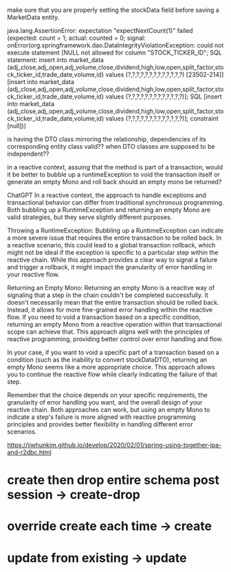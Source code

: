 make sure that you are properly setting the stockData field before saving a MarketData entity.

java.lang.AssertionError: expectation "expectNextCount(1)" failed (expected: count = 1; actual: counted = 0; signal: onError(org.springframework.dao.DataIntegrityViolationException: could not execute statement [NULL not allowed for column "STOCK_TICKER_ID"; SQL statement:
insert into market_data (adj_close,adj_open,adj_volume,close,dividend,high,low,open,split_factor,stock_ticker_id,trade_date,volume,id) values (?,?,?,?,?,?,?,?,?,?,?,?,?) [23502-214]] [insert into market_data (adj_close,adj_open,adj_volume,close,dividend,high,low,open,split_factor,stock_ticker_id,trade_date,volume,id) values (?,?,?,?,?,?,?,?,?,?,?,?,?)]; SQL [insert into market_data (adj_close,adj_open,adj_volume,close,dividend,high,low,open,split_factor,stock_ticker_id,trade_date,volume,id) values (?,?,?,?,?,?,?,?,?,?,?,?,?)]; constraint [null]))

is having the DTO class mirroring the relationship, dependencies of its corresponding entity class valid??
when DTO classes are supposed to be independent??



in a reactive context, assuing that the method is part of a transaction, would it be better to bubble up a runtimeException to void the transaction itself or generate an empty Mono and roll back should an empty mono be returned?

ChatGPT
In a reactive context, the approach to handle exceptions and transactional behavior can differ from traditional synchronous programming. Both bubbling up a RuntimeException and returning an empty Mono are valid strategies, but they serve slightly different purposes.

Throwing a RuntimeException:
Bubbling up a RuntimeException can indicate a more severe issue that requires the entire transaction to be rolled back. In a reactive scenario, this could lead to a global transaction rollback, which might not be ideal if the exception is specific to a particular step within the reactive chain. While this approach provides a clear way to signal a failure and trigger a rollback, it might impact the granularity of error handling in your reactive flow.

Returning an Empty Mono:
Returning an empty Mono is a reactive way of signaling that a step in the chain couldn't be completed successfully. It doesn't necessarily mean that the entire transaction should be rolled back. Instead, it allows for more fine-grained error handling within the reactive flow. If you need to void a transaction based on a specific condition, returning an empty Mono from a reactive operation within that transactional scope can achieve that. This approach aligns well with the principles of reactive programming, providing better control over error handling and flow.

In your case, if you want to void a specific part of a transaction based on a condition (such as the inability to convert stockDataDTO), returning an empty Mono seems like a more appropriate choice. This approach allows you to continue the reactive flow while clearly indicating the failure of that step.

Remember that the choice depends on your specific requirements, the granularity of error handling you want, and the overall design of your reactive chain. Both approaches can work, but using an empty Mono to indicate a step's failure is more aligned with reactive programming principles and provides better flexibility in handling different error scenarios.


https://jiwhunkim.github.io/develop/2020/02/01/spring-using-together-jpa-and-r2dbc.html


# create then drop entire schema post session -> create-drop
# override create each time -> create
# update from existing -> update


